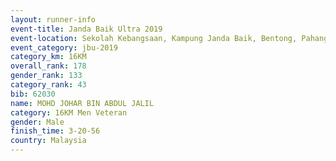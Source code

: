 ```yaml
---
layout: runner-info 
event-title: Janda Baik Ultra 2019
event-location: Sekolah Kebangsaan, Kampung Janda Baik, Bentong, Pahang, Malaysia
event_category: jbu-2019 
category_km: 16KM  
overall_rank: 178
gender_rank: 133
category_rank: 43
bib: 62030
name: MOHD JOHAR BIN ABDUL JALIL
category: 16KM Men Veteran
gender: Male
finish_time: 3-20-56
country: Malaysia
---
```

